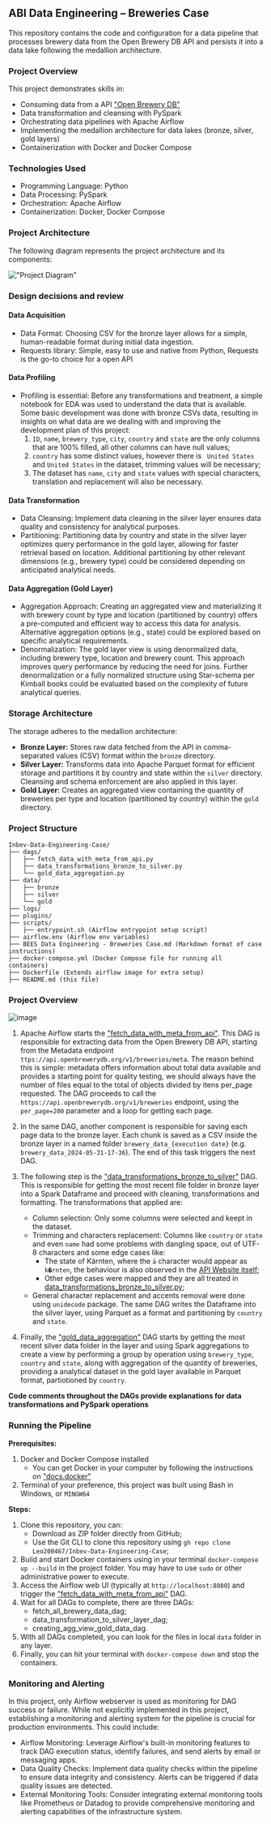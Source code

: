 ## ABI Data Engineering – Breweries Case

This repository contains the code and configuration for a data pipeline that processes brewery data from the Open Brewery DB API and persists it into a data lake following the medallion architecture.

### Project Overview

This project demonstrates skills in:

* Consuming data from a API ["Open Brewery DB"](https://www.openbrewerydb.org/)
* Data transformation and cleansing with PySpark
* Orchestrating data pipelines with Apache Airflow
* Implementing the medallion architecture for data lakes (bronze, silver, gold layers)
* Containerization with Docker and Docker Compose

### Technologies Used

* Programming Language: Python
* Data Processing: PySpark
* Orchestration: Apache Airflow
* Containerization: Docker, Docker Compose

### Project Architecture

The following diagram represents the project architecture and its components:

!["Project Diagram"](/images/project-components.svg)

### Design decisions and review

#### Data Acquisition
* Data Format: Choosing CSV for the bronze layer allows for a simple, human-readable format during initial data ingestion.
* Requests library: Simple, easy to use and native from Python, Requests is the go-to choice for a open API

#### Data Profiling
* Profiling is essential: Before any transformations and treatment, a simple notebook for EDA was used to understand the data that is available. Some basic development was done with bronze CSVs data, resulting in insights on what data are we dealing with and improving the development plan of this project:
    1. `ID`, `name`, `brewery_type`, `city`, `country` and `state` are the only columns that are 100% filled, all other columns can have null values;
    2. `country` has some distinct values, however there is ` United States` and `United States` in the dataset, trimming values will be necessary;
    3. The dataset has `name`, `city` and `state` values with special characters, translation and replacement will also be necessary.

#### Data Transformation
* Data Cleansing: Implement data cleaning in the silver layer ensures data quality and consistency for analytical purposes.
* Partitioning: Partitioning data by country and state in the silver layer optimizes query performance in the gold layer, allowing for faster retrieval based on location. Additional partitioning by other relevant dimensions (e.g., brewery type) could be considered depending on anticipated analytical needs.

#### Data Aggregation (Gold Layer)
* Aggregation Approach: Creating an aggregated view and materializing it with brewery count by type and location (partitioned by country) offers a pre-computed and efficient way to access this data for analysis. Alternative aggregation options (e.g., state) could be explored based on specific analytical requirements.
* Denormalization: The gold layer view is using denormalized data, including brewery type, location and brewery count. This approach improves query performance by reducing the need for joins. Further denormalization or a fully normalized structure using Star-schema per Kimball books could be evaluated based on the complexity of future analytical queries.

### Storage Architecture

The storage adheres to the medallion architecture:

* **Bronze Layer:** Stores raw data fetched from the API in comma-separated values (CSV) format within the `bronze` directory.
* **Silver Layer:** Transforms data into Apache Parquet format for efficient storage and partitions it by country and state within the `silver` directory. Cleansing and schema enforcement are also applied in this layer.
* **Gold Layer:** Creates an aggregated view containing the quantity of breweries per type and location (partitioned by country) within the `gold` directory.

### Project Structure

```
Inbev-Data-Engineering-Case/
├── dags/
│   ├── fetch_data_with_meta_from_api.py
│   ├── data_transformations_bronze_to_silver.py
│   └── gold_data_aggregation.py
├── data/
│   ├── bronze
│   ├── silver
│   └── gold
├── logs/
├── plugins/
├── scripts/
│   ├── entrypoint.sh (Airflow entrypoint setup script)
├── airflow.env (Airflow env variables)
├── BEES Data Engineering - Breweries Case.md (Markdown format of case instructions)
├── docker-compose.yml (Docker Compose file for running all containers)
├── Dockerfile (Extends airflow image for extra setup)
├── README.md (this file)

```

### Project Overview

![image](/images/project-overview.svg)

1. Apache Airflow starts the ["fetch_data_with_meta_from_api"](/dags/fetch_data_with_meta_from_api.py). This DAG is responsible for extracting data from the Open Brewery DB API, starting from the Metadata endpoint `ttps://api.openbrewerydb.org/v1/breweries/meta`. The reason behind this is simple: metadata offers information about total data available and provides a starting point for quality testing, we should always have the number of files equal to the total of objects divided by itens per_page requested. The DAG proceeds to call the `https://api.openbrewerydb.org/v1/breweries` endpoint, using the `per_page=200` parameter and a loop for getting each page.
2. In the same DAG, another component is responsible for saving each page data to the bronze layer. Each chunk is saved as a CSV inside the bronze layer in a named folder `brewery_data_{execution date}` (e.g. `brewery_data_2024-05-31-17-36`). The end of this task triggers the next DAG.
3. The following step is the ["data_transformations_bronze_to_silver"](/dags/data_transformations_bronze_to_silver.py) DAG. This is responsible for getting the most recent file folder in bronze layer into a Spark Dataframe and proceed with cleaning, transformations and formatting. The transformations that applied are:
    * Column selection: Only some columns were selected and keept in the dataset.
    * Trimming and characters replacement: Columns like `country` or `state` and even `name` had some problems with dangling space, out of UTF-8 characters and some edge cases like:
        * The state of Kärnten, where the `ä` character would appear as `k�rnten`, the behaviour is also observed in the [API Website itself](https://www.openbrewerydb.org/breweries/Austria/K%EF%BF%BDrnten);
        * Other edge cases were mapped and they are all treated in [data_transformations_bronze_to_silver.py](/dags/data_transformations_bronze_to_silver.py);
    * General character replacement and accents removal were done using `unidecode` package.
The same DAG writes the Dataframe into the silver layer, using Parquet as a format and partitioning by `country` and `state`.

4. Finally, the ["gold_data_aggregation"](/dags/gold_data_aggregation.py) DAG starts by getting the most recent silver data folder in the layer and using Spark aggregations to create a view by performing a group by operation using `brewery_type`, `country` and `state`, along with aggregation of the quantity of breweries, providing a analytical dataset in the gold layer available in Parquet format, partiotioned by `country`.

**Code comments throughout the DAGs provide explanations for data transformations and PySpark operations**

### Running the Pipeline

**Prerequisites:**

1. Docker and Docker Compose installed
    * You can get Docker in your computer by following the instructions on ["docs.docker"](https://docs.docker.com/get-docker/)
2. Terminal of your preference, this project was built using Bash in Windows, or `MINGW64`

**Steps:**

1. Clone this repository, you can:
    * Download as ZIP folder directly from GitHub;
    * Use the Git CLI to clone this repository using `gh repo clone Leo200467/Inbev-Data-Engineering-Case`;
2. Build and start Docker containers using in your terminal `docker-compose up --build` in the project folder. You may have to use `sudo` or other administrative power to execute.
3. Access the Airflow web UI (typically at `http://localhost:8080`) and trigger the ["fetch_data_with_meta_from_api"](/dags/fetch_data_with_meta_from_api.py) DAG.
4. Wait for all DAGs to complete, there are three DAGs:
    * fetch_all_brewery_data_dag;
    * data_transformation_to_silver_layer_dag;
    * creating_agg_view_gold_data_dag.
5. With all DAGs completed, you can look for the files in local `data` folder in any layer.
6. Finally, you can hit your terminal with `docker-compose down` and stop the containers.

### Monitoring and Alerting

In this project, only Airflow webserver is used as monitoring for DAG success or failure. 
While not explicitly implemented in this project, establishing a monitoring and alerting system for the pipeline is crucial for production environments. This could include:

* Airflow Monitoring: Leverage Airflow's built-in monitoring features to track DAG execution status, identify failures, and send alerts by email or messaging apps.
* Data Quality Checks: Implement data quality checks within the pipeline to ensure data integrity and consistency. Alerts can be triggered if data quality issues are detected.
* External Monitoring Tools: Consider integrating external monitoring tools like Prometheus or Datadog to provide comprehensive monitoring and alerting capabilities of the infrastructure system. 